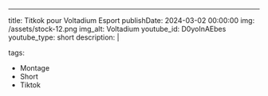 ---
title: Titkok pour Voltadium Esport
publishDate: 2024-03-02 00:00:00
img: /assets/stock-12.png
img_alt: Voltadium
youtube_id: D0yoInAEbes
youtube_type: short
description: |
  
tags:
  - Montage
  - Short
  - Tiktok